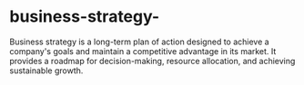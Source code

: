 # business-strategy-
Business strategy is a long-term plan of action designed to achieve a company's goals and maintain a competitive advantage in its market. It provides a roadmap for decision-making, resource allocation, and achieving sustainable growth.
